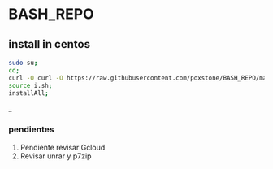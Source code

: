 # BASH_REPO

## install in centos
```bash
sudo su;
cd;
curl -O curl -O https://raw.githubusercontent.com/poxstone/BASH_REPO/master/desktostart/centos7-cloud/i.sh;
source i.sh;
installAll;
```
_

### pendientes
1. Pendiente revisar Gcloud
1. Revisar unrar y p7zip

